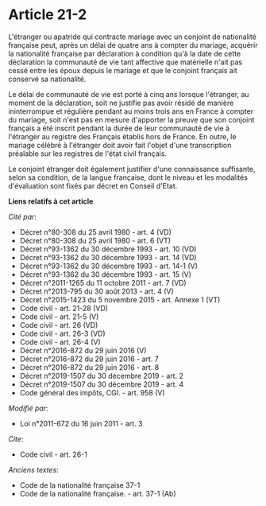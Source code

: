 # Article 21-2

L'étranger ou apatride qui contracte mariage avec un conjoint de nationalité française peut, après un délai de quatre ans à
compter du mariage, acquérir la nationalité française par déclaration à condition qu'à la date de cette déclaration la
communauté de vie tant affective que matérielle n'ait pas cessé entre les époux depuis le mariage et que le conjoint français
ait conservé sa nationalité. 

Le délai de communauté de vie est porté à cinq ans lorsque l'étranger, au moment de la déclaration, soit ne justifie pas
avoir résidé de manière ininterrompue et régulière pendant au moins trois ans en France à compter du mariage, soit n'est pas
en mesure d'apporter la preuve que son conjoint français a été inscrit pendant la durée de leur communauté de vie à
l'étranger au registre des Français établis hors de France. En outre, le mariage célébré à l'étranger doit avoir fait l'objet
d'une transcription préalable sur les registres de l'état civil français. 

Le conjoint étranger doit également justifier d'une connaissance suffisante, selon sa condition, de la langue française, dont
le niveau et les modalités d'évaluation sont fixés par décret en Conseil d'Etat.

**Liens relatifs à cet article**

_Cité par_:

  - Décret n°80-308 du 25 avril 1980 - art. 4 (VD)
  - Décret n°80-308 du 25 avril 1980 - art. 6 (VT)
  - Décret n°93-1362 du 30 décembre 1993 - art. 10 (VD)
  - Décret n°93-1362 du 30 décembre 1993 - art. 14 (VD)
  - Décret n°93-1362 du 30 décembre 1993 - art. 14-1 (V)
  - Décret n°93-1362 du 30 décembre 1993 - art. 15 (V)
  - Décret n°2011-1265 du 11 octobre 2011 - art. 7 (VD)
  - Décret n°2013-795 du 30 août 2013 - art. 4 (V)
  - Décret n°2015-1423 du 5 novembre 2015 - art. Annexe 1 (VT)
  - Code civil - art. 21-28 (VD)
  - Code civil - art. 21-5 (V)
  - Code civil - art. 26 (VD)
  - Code civil - art. 26-3 (VD)
  - Code civil - art. 26-4 (V)
  - Décret n°2016-872 du 29 juin 2016 (V)
  - Décret n°2016-872 du 29 juin 2016 - art. 7
  - Décret n°2016-872 du 29 juin 2016 - art. 8
  - Décret n°2019-1507 du 30 décembre 2019 - art. 2
  - Décret n°2019-1507 du 30 décembre 2019 - art. 4
  - Code général des impôts, CGI. - art. 958 (V)

_Modifié par_:

  - Loi n°2011-672 du 16 juin 2011 - art. 3

_Cite_:

  - Code civil - art. 26-1

_Anciens textes_:

  - Code de la nationalité française 37-1
  - Code de la nationalité française. - art. 37-1 (Ab)
